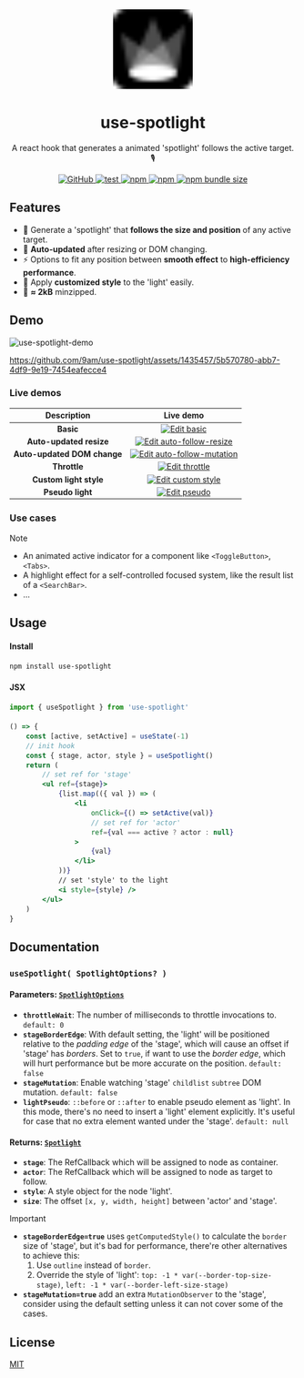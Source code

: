 <div align="center">
    <img src="https://raw.githubusercontent.com/9am/use-spotlight/main/logo.svg" alt="use-spotlight-logo" width="140" height="140" />
    <h1>use-spotlight</h1>
	<p>A react hook that generates a animated 'spotlight' follows the active target. 🎙</p>
    <p>
        <a href="https://github.com/9am/use-spotlight/blob/main/LICENSE">
            <img alt="GitHub" src="https://img.shields.io/github/license/9am/use-spotlight?style=flat-square&color=success">
        </a>
        <a href="https://github.com/9am/use-spotlight/actions/workflows/test.yml">
            <img alt="test" src="https://github.com/9am/use-spotlight/actions/workflows/test.yml/badge.svg">
        </a>
        <a href="https://www.npmjs.com/package/use-spotlight">
            <img alt="npm" src="https://img.shields.io/npm/v/use-spotlight?style=flat-square&color=orange">
        </a>
        <a href="https://www.npmjs.com/package/use-spotlight">
            <img alt="npm" src="https://img.shields.io/npm/dt/use-spotlight?style=flat-square&color=blue">
        </a>
        <a href="https://bundlephobia.com/package/use-spotlight@latest">
            <img alt="npm bundle size" src="https://img.shields.io/bundlephobia/minzip/use-spotlight?style=flat-square">
        </a>
    </p>
</div>


## Features

- 🔦 Generate a 'spotlight' that **follows the size and position** of any active target.
- 👟 **Auto-updated** after resizing or DOM changing.
- ⚡️ Options to fit any position between **smooth effect** to **high-efficiency performance**.
- 🪩 Apply **customized style** to the 'light' easily.
- 💽 **≈ 2kB** minzipped.

## Demo

<img src="https://github.com/9am/use-spotlight/assets/1435457/ef54d5a7-460e-4396-a6c8-bf39703ed85e" alt="use-spotlight-demo" width="140" />

https://github.com/9am/use-spotlight/assets/1435457/5b570780-abb7-4df9-9e19-7454eafecce4

### Live demos

|Description|Live demo|
|:---------:|:-------:|
| **Basic** | [![Edit basic](https://codesandbox.io/static/img/play-codesandbox.svg)](https://codesandbox.io/s/basic-dfpl4w?fontsize=14&hidenavigation=1&module=%2Fsrc%2FtoggleButton.tsx&theme=dark) |
| **Auto-updated resize** | [![Edit auto-follow-resize](https://codesandbox.io/static/img/play-codesandbox.svg)](https://codesandbox.io/s/auto-follow-resize-8grssc?fontsize=14&hidenavigation=1&module=%2Fsrc%2FtoggleButton.tsx&theme=dark) |
| **Auto-updated DOM change** | [![Edit auto-follow-mutation](https://codesandbox.io/static/img/play-codesandbox.svg)](https://codesandbox.io/s/auto-follow-mutation-jjlx8h?fontsize=14&hidenavigation=1&module=%2Fsrc%2FtoggleButton.tsx&theme=dark) |
| **Throttle** | [![Edit throttle](https://codesandbox.io/static/img/play-codesandbox.svg)](https://codesandbox.io/s/throttle-tpt53s?fontsize=14&hidenavigation=1&module=%2Fsrc%2FtoggleButton.tsx&theme=dark) |
| **Custom light style** | [![Edit custom style](https://codesandbox.io/static/img/play-codesandbox.svg)](https://codesandbox.io/s/custom-style-v6pwq3?fontsize=14&hidenavigation=1&module=%2Fsrc%2FtoggleButton.tsx&theme=dark) |
| **Pseudo light** | [![Edit pseudo](https://codesandbox.io/static/img/play-codesandbox.svg)](https://codesandbox.io/s/pseudo-pj7zdn?fontsize=14&hidenavigation=1&module=%2Fsrc%2FtoggleButton.tsx&theme=dark) |

### Use cases

> [!NOTE]
>
> - An animated active indicator for a component like `<ToggleButton>`, `<Tabs>`.
> - A highlight effect for a self-controlled focused system, like the result list of a `<SearchBar>`.
> - ...

## Usage

#### Install

```sh
npm install use-spotlight
```

#### JSX

```jsx
import { useSpotlight } from 'use-spotlight'

() => {
    const [active, setActive] = useState(-1)
    // init hook
    const { stage, actor, style } = useSpotlight()
    return (
        // set ref for 'stage'
        <ul ref={stage}>
            {list.map(({ val }) => (
                <li
                    onClick={() => setActive(val)}
                    // set ref for 'actor'
                    ref={val === active ? actor : null}
                >
                    {val}
                </li>
            ))}
            // set 'style' to the light
            <i style={style} />
        </ul>
    )
}
```

## Documentation

### `useSpotlight( SpotlightOptions? )`

#### Parameters: [`SpotlightOptions`](https://github.com/9am/use-spotlight/blob/main/src/types.ts#L12)

- **`throttleWait`**: The number of milliseconds to throttle invocations to. `default: 0`
- **`stageBorderEdge`**: With default setting, the 'light' will be positioned relative to the *padding edge* of the 'stage', which will cause an offset if 'stage' has *borders*. Set to `true`, if want to use the *border edge*, which will hurt performance but be more accurate on the position. `default: false`
- **`stageMutation`**: Enable watching 'stage' `childlist` `subtree` DOM mutation. `default: false`
- **`lightPseudo`**: `::before` or `::after` to enable pseudo element as 'light'. In this mode, there's no need to insert a 'light' element explicitly. It's useful for case that no extra element wanted under the 'stage'. `default: null`

#### Returns: [`Spotlight`](https://github.com/9am/use-spotlight/blob/main/src/types.ts#L24)

- **`stage`**: The RefCallback which will be assigned to node as container.
- **`actor`**: The RefCallback which will be assigned to node as target to follow.
- **`style`**: A style object for the node 'light'.
- **`size`**: The offset `[x, y, width, height]` between 'actor' and 'stage'.

> [!IMPORTANT]
>
> - **`stageBorderEdge=true`** uses `getComputedStyle()` to calculate the `border` size of 'stage', but it's bad for performance, there're other alternatives to achieve this:
>   1. Use `outline` instead of `border`.
>   2. Override the style of 'light': `top: -1 * var(--border-top-size-stage)`, `left: -1 * var(--border-left-size-stage)`
> - **`stageMutation=true`** add an extra `MutationObserver` to the 'stage', consider using the default setting unless it can not cover some of the cases.

## License
[MIT](LICENSE)
